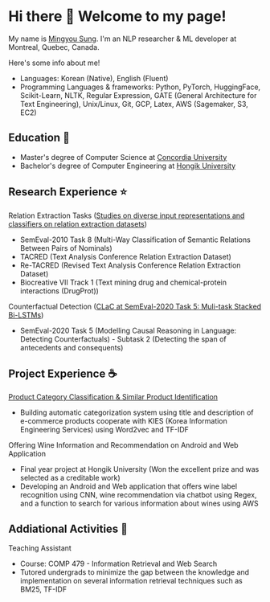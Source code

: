 # Hi there 👋 Welcome to my page!

My name is <a href="http://www.linkedin.com/in/mingyou-sung-0449a0184/">Mingyou Sung</a>. I'm an NLP researcher & ML developer at Montreal, Quebec, Canada.

Here's some info about me! 
- Languages: Korean (Native), English (Fluent)
- Programming Languages & frameworks: Python, PyTorch, HuggingFace, Scikit-Learn, NLTK, Regular Expression, GATE (General Architecture for Text Engineering), Unix/Linux, Git, GCP, Latex, AWS (Sagemaker, S3, EC2)

## Education 🏫
- Master's degree of Computer Science at <a href="http://www.concordia.ca/">Concordia University</a>
- Bachelor's degree of Computer Engineering at <a href="http://en.hongik.ac.kr/index.do/">Hongik University</a>

## Research Experience ⭐
Relation Extraction Tasks (<a href="http://spectrum.library.concordia.ca/id/eprint/990412/">Studies on diverse input representations and classifiers on relation extraction datasets</a>)
- SemEval-2010 Task 8 (Multi-Way Classification of Semantic Relations Between Pairs of Nominals)
- TACRED (Text Analysis Conference Relation Extraction Dataset)
- Re-TACRED (Revised Text Analysis Conference Relation Extraction Dataset)
- Biocreative VII Track 1 (Text mining drug and chemical-protein interactions (DrugProt))

Counterfactual Detection (<a href="http://aclanthology.org/2020.semeval-1.54/">CLaC at SemEval-2020 Task 5: Muli-task Stacked Bi-LSTMs</a>)
- SemEval-2020 Task 5 (Modelling Causal Reasoning in Language: Detecting Counterfactuals) - Subtask 2
(Detecting the span of antecedents and consequents)

## Project Experience ☕
<a href="http://iml.hongik.ac.kr/projects.html">Product Category Classification & Similar Product Identification</a>
- Building automatic categorization system using title and description of e-commerce products cooperate
with KIES (Korea Information Engineering Services) using Word2vec and TF-IDF

Offering Wine Information and Recommendation on Android and Web Application
- Final year project at Hongik University (Won the excellent prize and was selected as a creditable work)
- Developing an Android and Web application that offers wine label recognition using CNN, wine
recommendation via chatbot using Regex, and a function to search for various information about wines using AWS

## Addiational Activities 📝
Teaching Assistant
- Course: COMP 479 - Information Retrieval and Web Search
- Tutored undergrads to minimize the gap between the knowledge and implementation on several
information retrieval techniques such as BM25, TF-IDF



